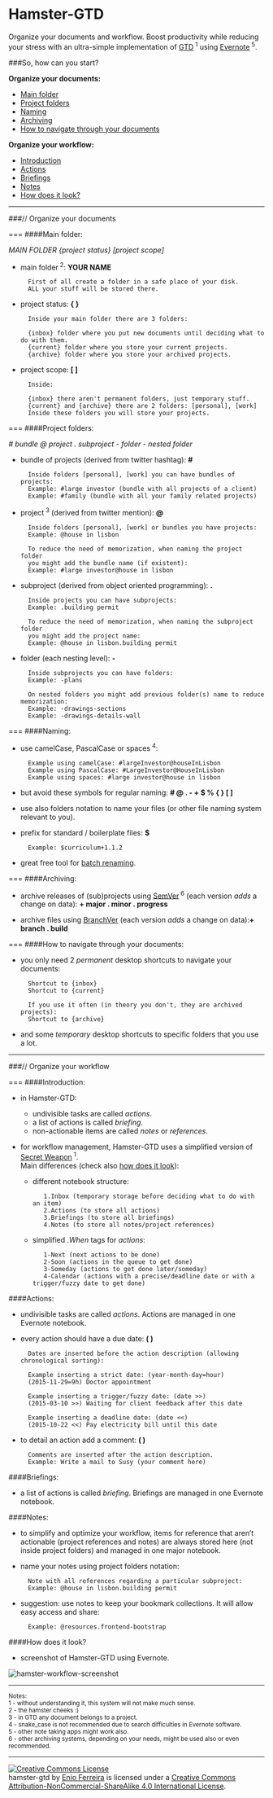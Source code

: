 Hamster-GTD
===========

Organize your documents and workflow. Boost productivity while reducing your stress with an ultra-simple implementation of [GTD](http://en.wikipedia.org/wiki/Getting_Things_Done)<sup> 1</sup> using [Evernote](https://www.evernote.com/referral/Registration.action?sig=3ce24e3db69e37fbf772dab92921127b&uid=52016286)<sup> 5</sup>.

###So, how can you start?

**Organize your documents:**

- [Main folder](#main-folder)
- [Project folders](#project-folders)
- [Naming](#naming)
- [Archiving](#archiving)
- [How to navigate through your documents](#how-to-navigate-through-your-documents)

**Organize your workflow:**

- [Introduction](#introduction)
- [Actions](#actions)
- [Briefings](#briefings)
- [Notes](#notes)
- [How does it look?](#how-does-it-look)

---
###// Organize your documents

===
####Main folder:

*MAIN FOLDER {project status} [project scope]*

- main folder<sup> 2</sup>: **YOUR NAME**

        First of all create a folder in a safe place of your disk.
        ALL your stuff will be stored there.

- project status: **{ }**

        Inside your main folder there are 3 folders:

        {inbox} folder where you put new documents until deciding what to do with them.
        {current} folder where you store your current projects.
        {archive} folder where you store your archived projects.
    
- project scope: **[ ]** 

        Inside:

        {inbox} there aren't permanent folders, just temporary stuff.
        {current} and {archive} there are 2 folders: [personal], [work]
        Inside these folders you will store your projects.

===
####Project folders:

*# bundle @ project . subproject - folder - nested folder*

- bundle of projects (derived from twitter hashtag): **#**

        Inside folders [personal], [work] you can have bundles of projects:
        Example: #large investor (bundle with all projects of a client)
        Example: #family (bundle with all your family related projects)

- project<sup> 3</sup> (derived from twitter mention): **@**

    	Inside folders [personal], [work] or bundles you have projects:
        Example: @house in lisbon

        To reduce the need of memorization, when naming the project folder
        you might add the bundle name (if existent):
        Example: #large investor@house in lisbon

- subproject (derived from object oriented programming): **.**

    	Inside projects you can have subprojects:
        Example: .building permit

        To reduce the need of memorization, when naming the subproject folder
        you might add the project name:
        Example: @house in lisbon.building permit

- folder (each nesting level): **-**

    	Inside subprojects you can have folders:
        Example: -plans

        On nested folders you might add previous folder(s) name to reduce memorization:
        Example: -drawings-sections
        Example: -drawings-details-wall

===
####Naming:

- use camelCase, PascalCase or spaces<sup> 4</sup>:

        Example using camelCase: #largeInvestor@houseInLisbon
        Example using PascalCase: #LargeInvestor@HouseInLisbon
        Example using spaces: #large investor@house in lisbon  

- but avoid these symbols for regular naming: **# @ . - + $ % { } [ ]**

- use also folders notation to name your files (or other file naming system relevant to you).

- prefix for standard / boilerplate files: **$**

        Example: $curriculum+1.1.2  

- great free tool for [batch renaming](http://www.bulkrenameutility.co.uk/Screenshots.php).

===
####Archiving:

- archive releases of (sub)projects using [SemVer](http://www.semver.org/)<sup> 6</sup> (each version *adds* a change on data): **+ major . minor . progress**

- archive files using [BranchVer](https://github.com/eniomauro/branchVer9) (each version *adds* a change on data):**+ branch . build**

===
####How to navigate through your documents:

- you only need 2 *permanent* desktop shortcuts to navigate your documents: 

        Shortcut to {inbox}
        Shortcut to {current}

        If you use it often (in theory you don't, they are archived projects):
        Shortcut to {archive}

- and some *temporary* desktop shortcuts to specific folders that you use a lot.

---
###// Organize your workflow

===
####Introduction:

- in Hamster-GTD:
  - undivisible tasks are called *actions*.
  - a list of actions is called *briefing*.
  - non-actionable items are called *notes* or *references*.

- for workflow management, Hamster-GTD uses a simplified version of [Secret Weapon](http://www.thesecretweapon.org/media/Manifesto/The-Secret-Weapon-Manifesto.pdf)<sup> 1</sup>.<br>
Main differences (check also [how does it look](#how-does-it-look)):

  - different notebook structure:

           1.Inbox (temporary storage before deciding what to do with an item)
           2.Actions (to store all actions)
           3.Briefings (to store all briefings)
           4.Notes (to store all notes/project references)
  
  - simplified *.When* tags for *actions*:

           1-Next (next actions to be done)
           2-Soon (actions in the queue to get done)
           3-Someday (actions to get done later/someday)
           4-Calendar (actions with a precise/deadline date or with a trigger/fuzzy date to get done)

####Actions:

- undivisible tasks are called *actions*. Actions are managed in one Evernote notebook.

- every action should have a due date: **( )**

        Dates are inserted before the action description (allowing chronological sorting):
        
        Example inserting a strict date: (year-month-day=hour)
        (2015-11-29=9h) Doctor appointment

        Example inserting a trigger/fuzzy date: (date >>)
        (2015-03-10 >>) Waiting for client feedback after this date

        Example inserting a deadline date: (date <<)
        (2015-10-22 <<) Pay electricity bill until this date
        
- to detail an action add a comment: **( )**

        Comments are inserted after the action description.
        Example: Write a mail to Susy (your comment here)

####Briefings:

- a list of actions is called *briefing*. Briefings are managed in one Evernote notebook.

####Notes:

- to simplify and optimize your workflow, items for reference that aren’t actionable (project references and notes) are always stored here (not inside project folders) and managed in one major notebook.

- name your notes using project folders notation:

        Note with all references regarding a particular subproject:
        Example: @house in lisbon.building permit

- suggestion: use notes to keep your bookmark collections. It will allow easy access and share:

		Example: @resources.frontend-bootstrap

####How does it look?

- screenshot of Hamster-GTD using Evernote.

![hamster-workflow-screenshot](https://github.com/we-build-dreams/hamster-gtd/blob/master/examples/hamster-workflow_screenshot%20example.png)

---
<sup>Notes:</sup><br>
<sup>1 - without understanding it, this system will not make much sense.</sup><br>
<sup>2 - the hamster cheeks :)</sup><br>
<sup>3 - in GTD any document belongs to a project.</sup><br>
<sup>4 - snake_case is not recommended due to search difficulties in Evernote software.</sup><br>
<sup>5 - other note taking apps might work also.</sup><br>
<sup>6 - other archiving systems, depending on your needs, might be used also or even recommended.</sup>

---
<a rel="license" href="http://creativecommons.org/licenses/by-nc-sa/4.0/"><img alt="Creative Commons License" style="border-width:0" src="https://i.creativecommons.org/l/by-nc-sa/4.0/88x31.png" /></a><br /><span xmlns:dct="http://purl.org/dc/terms/" property="dct:title">hamster-gtd</span> by <a xmlns:cc="http://creativecommons.org/ns#" href="http://enioferreira.com/" property="cc:attributionName" rel="cc:attributionURL">Enio Ferreira</a> is licensed under a <a rel="license" href="http://creativecommons.org/licenses/by-nc-sa/4.0/">Creative Commons Attribution-NonCommercial-ShareAlike 4.0 International License</a>.
